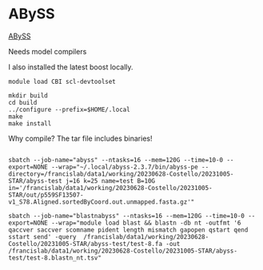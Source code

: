 
#	ABySS

[ABySS](https://github.com/bcgsc/abyss)


Needs model compilers

I also installed the latest boost locally.


```
module load CBI scl-devtoolset

mkdir build
cd build
../configure --prefix=$HOME/.local 
make
make install
```

Why compile? The tar file includes binaries!





```

sbatch --job-name="abyss" --ntasks=16 --mem=120G --time=10-0 --export=NONE --wrap="~/.local/abyss-2.3.7/bin/abyss-pe --directory=/francislab/data1/working/20230628-Costello/20231005-STAR/abyss-test j=16 k=25 name=test B=10G in='/francislab/data1/working/20230628-Costello/20231005-STAR/out/p559SF13507-v1_S78.Aligned.sortedByCoord.out.unmapped.fasta.gz'"

```


```
sbatch --job-name="blastnabyss" --ntasks=16 --mem=120G --time=10-0 --export=NONE --wrap="module load blast && blastn -db nt -outfmt '6 qaccver saccver scomname pident length mismatch gapopen qstart qend sstart send' -query  /francislab/data1/working/20230628-Costello/20231005-STAR/abyss-test/test-8.fa -out /francislab/data1/working/20230628-Costello/20231005-STAR/abyss-test/test-8.blastn_nt.tsv"

```


